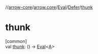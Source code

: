 //[arrow-core](../../../../index.md)/[arrow.core](../../index.md)/[Eval](../index.md)/[Defer](index.md)/[thunk](thunk.md)

# thunk

[common]\
val [thunk](thunk.md): () -&gt; [Eval](../index.md)&lt;[A](index.md)&gt;
